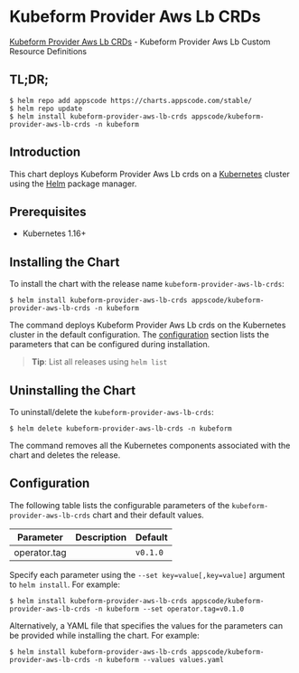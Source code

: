 # Kubeform Provider Aws Lb CRDs

[Kubeform Provider Aws Lb CRDs](https://github.com/kubeform) - Kubeform Provider Aws Lb Custom Resource Definitions

## TL;DR;

```console
$ helm repo add appscode https://charts.appscode.com/stable/
$ helm repo update
$ helm install kubeform-provider-aws-lb-crds appscode/kubeform-provider-aws-lb-crds -n kubeform
```

## Introduction

This chart deploys Kubeform Provider Aws Lb crds on a [Kubernetes](http://kubernetes.io) cluster using the [Helm](https://helm.sh) package manager.

## Prerequisites

- Kubernetes 1.16+

## Installing the Chart

To install the chart with the release name `kubeform-provider-aws-lb-crds`:

```console
$ helm install kubeform-provider-aws-lb-crds appscode/kubeform-provider-aws-lb-crds -n kubeform
```

The command deploys Kubeform Provider Aws Lb crds on the Kubernetes cluster in the default configuration. The [configuration](#configuration) section lists the parameters that can be configured during installation.

> **Tip**: List all releases using `helm list`

## Uninstalling the Chart

To uninstall/delete the `kubeform-provider-aws-lb-crds`:

```console
$ helm delete kubeform-provider-aws-lb-crds -n kubeform
```

The command removes all the Kubernetes components associated with the chart and deletes the release.

## Configuration

The following table lists the configurable parameters of the `kubeform-provider-aws-lb-crds` chart and their default values.

|  Parameter   | Description | Default  |
|--------------|-------------|----------|
| operator.tag |             | `v0.1.0` |


Specify each parameter using the `--set key=value[,key=value]` argument to `helm install`. For example:

```console
$ helm install kubeform-provider-aws-lb-crds appscode/kubeform-provider-aws-lb-crds -n kubeform --set operator.tag=v0.1.0
```

Alternatively, a YAML file that specifies the values for the parameters can be provided while
installing the chart. For example:

```console
$ helm install kubeform-provider-aws-lb-crds appscode/kubeform-provider-aws-lb-crds -n kubeform --values values.yaml
```
